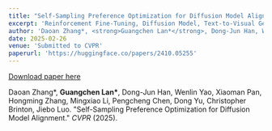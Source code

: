 ```yaml
---
title: "Self-Sampling Preference Optimization for Diffusion Model Alignment"
excerpt: 'Reinforcement Fine-Tuning, Diffusion Model, Text-to-Visual Generation.'
author: 'Daoan Zhang*, <strong>Guangchen Lan*</strong>, Dong-Jun Han, Wenlin Yao, Xiaoman Pan, Hongming Zhang, Mingxiao Li, Pengcheng Chen, Dong Yu, Christopher Brinton, Jiebo Luo.'
date: 2025-02-26
venue: 'Submitted to CVPR'
paperurl: 'https://huggingface.co/papers/2410.05255'
---
```


[Download paper here](https://huggingface.co/papers/2410.05255)

Daoan Zhang\*, **Guangchen Lan\***, Dong-Jun Han, Wenlin Yao, Xiaoman Pan, Hongming Zhang, Mingxiao Li, Pengcheng Chen, Dong Yu, Christopher Brinton, Jiebo Luo. "Self-Sampling Preference Optimization for Diffusion Model Alignment." <i>CVPR</i> (2025).
